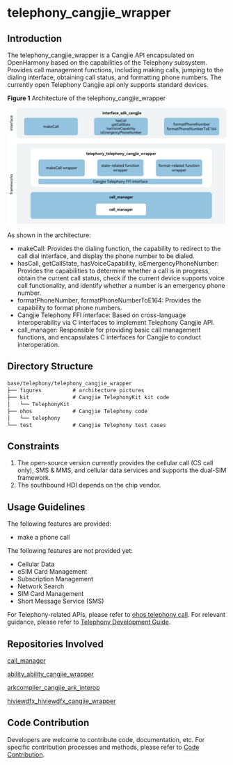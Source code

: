 # telephony_cangjie_wrapper

## Introduction

The telephony_cangjie_wrapper is a Cangjie API encapsulated on OpenHarmony based on the capabilities of the Telephony subsystem. Provides call management functions, including making calls, jumping to the dialing interface, obtaining call status, and formatting phone numbers.
The currently open Telephony Cangjie api only supports standard devices.

**Figure 1** Architecture of the telephony_cangjie_wrapper

![Architecture of the telephony_cangjie_wrapper](figures/telephony_cangjie_wrapper_architecture_en.png)

As shown in the architecture:

- makeCall: Provides the dialing function, the capability to redirect to the call dial interface, and display the phone number to be dialed.
- hasCall, getCallState, hasVoiceCapability, isEmergencyPhoneNumber: Provides the capabilities to determine whether a call is in progress, obtain the current call status, check if the current device supports voice call functionality, and identify whether a number is an emergency phone number.
- formatPhoneNumber, formatPhoneNumberToE164: Provides the capability to format phone numbers.
- Cangjie Telephony FFI interface: Based on cross-language interoperability via C interfaces to implement Telephony Cangjie API.
- call_manager: Responsible for providing basic call management functions, and encapsulates C interfaces for Cangjie to conduct interoperation.

## Directory Structure

```
base/telephony/telephony_cangjie_wrapper
├── figures          # architecture pictures
├── kit              # Cangjie TelephonyKit kit code
│   └── TelephonyKit
├── ohos             # Cangjie Telephony code
│   └── telephony
└── test             # Cangjie Telephony test cases
```

## Constraints

1. The open-source version currently provides the cellular call (CS call only), SMS & MMS, and cellular data services and supports the dual-SIM framework.
2. The southbound HDI depends on the chip vendor.

## Usage Guidelines

The following features are provided:

  - make a phone call

The following features are not provided yet:

  - Cellular Data
  - eSIM Card Management
  - Subscription Management
  - Network Search
  - SIM Card Management
  - Short Message Service (SMS)

For Telephony-related APIs, please refer to [ohos.telephony.call](https://gitcode.com/openharmony-sig/arkcompiler_cangjie_ark_interop/blob/master/doc/API_Reference/source_zh_cn/apis/TelephonyKit/cj-apis-telephony-call.md). For relevant guidance, please refer to [Telephony Development Guide](https://gitcode.com/openharmony-sig/arkcompiler_cangjie_ark_interop/blob/master/doc/Dev_Guide/source_en/telephony/cj-telephony-overview.md).

## Repositories Involved

[call_manager](https://gitee.com/openharmony/telephony_call_manager)

[ability_ability_cangjie_wrapper](https://gitcode.com/openharmony-sig/ability_ability_cangjie_wrapper)

[arkcompiler_cangjie_ark_interop](https://gitcode.com/openharmony-sig/arkcompiler_cangjie_ark_interop)

[hiviewdfx_hiviewdfx_cangjie_wrapper](https://gitcode.com/openharmony-sig/hiviewdfx_hiviewdfx_cangjie_wrapper)

## Code Contribution

Developers are welcome to contribute code, documentation, etc. For specific contribution processes and methods, please refer to [Code Contribution](https://gitcode.com/openharmony/docs/blob/master/en/contribute/code-contribution.md).
